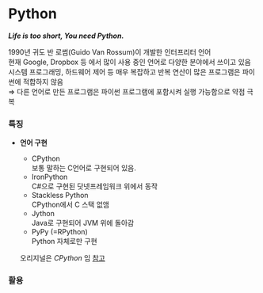 # Python
**_Life is too short, You need Python._**  

1990년 귀도 반 로썸(Guido Van Rossum)이 개발한 인터프리터 언어  
현재 Google, Dropbox 등 에서 많이 사용 중인 언어로 다양한 분야에서 쓰이고 있음  
시스템 프로그래밍, 하드웨어 제어 등 매우 복잡하고 반복 연산이 많은 프로그램은 파이썬에 적합하지 않음  
⇒ 다른 언어로 만든 프로그램은 파이썬 프로그램에 포함시켜 실행 가능함으로 약점 극복

### 특징
* __언어 구현__  
  + CPython  
    보통 말하는 C언어로 구현되어 있음.
  + IronPython  
    C#으로 구현된 닷넷프레임워크 위에서 동작
  + Stackless Python  
    CPython에서 C 스택 없앰
  + Jython  
    Java로 구현되어 JVM 위에 돌아감
  + PyPy (=RPython)  
    Python 자체로만 구현  

  오리지널은 _CPython_ 임 [참고](http://python-guide-kr.readthedocs.io/ko/latest/starting/which-python.html)
### 활용
